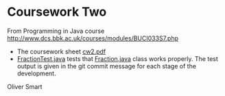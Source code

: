 Coursework Two
==============

From Programming in Java course http://www.dcs.bbk.ac.uk/courses/modules/BUCI033S7.php

- The coursework sheet [cw2.pdf](cw2.pdf) 
- [FractionTest.java](FractionTest.java) tests that [Fraction.java](Fraction.java) class works properly. 
  The test output is given in the git commit message for each stage of the development. 


Oliver Smart

